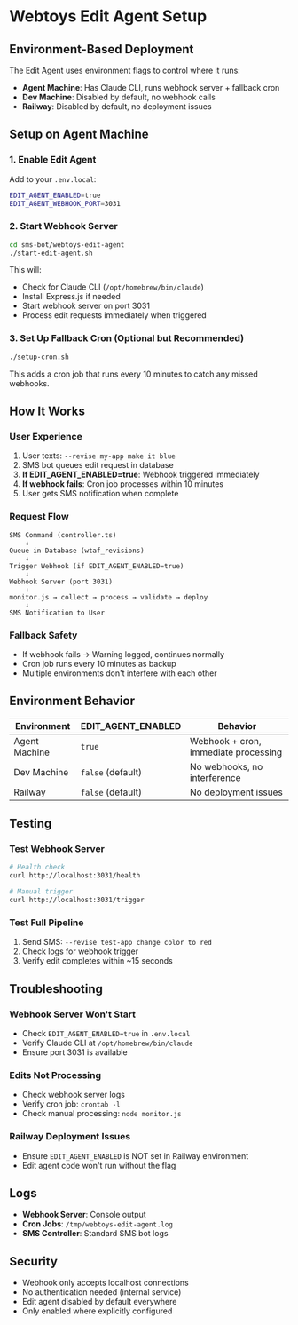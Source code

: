 # Webtoys Edit Agent Setup

## Environment-Based Deployment

The Edit Agent uses environment flags to control where it runs:

- **Agent Machine**: Has Claude CLI, runs webhook server + fallback cron
- **Dev Machine**: Disabled by default, no webhook calls
- **Railway**: Disabled by default, no deployment issues

## Setup on Agent Machine

### 1. Enable Edit Agent

Add to your `.env.local`:
```bash
EDIT_AGENT_ENABLED=true
EDIT_AGENT_WEBHOOK_PORT=3031
```

### 2. Start Webhook Server

```bash
cd sms-bot/webtoys-edit-agent
./start-edit-agent.sh
```

This will:
- Check for Claude CLI (`/opt/homebrew/bin/claude`)
- Install Express.js if needed
- Start webhook server on port 3031
- Process edit requests immediately when triggered

### 3. Set Up Fallback Cron (Optional but Recommended)

```bash
./setup-cron.sh
```

This adds a cron job that runs every 10 minutes to catch any missed webhooks.

## How It Works

### User Experience
1. User texts: `--revise my-app make it blue`
2. SMS bot queues edit request in database
3. **If EDIT_AGENT_ENABLED=true**: Webhook triggered immediately
4. **If webhook fails**: Cron job processes within 10 minutes
5. User gets SMS notification when complete

### Request Flow
```
SMS Command (controller.ts)
    ↓
Queue in Database (wtaf_revisions)
    ↓
Trigger Webhook (if EDIT_AGENT_ENABLED=true)
    ↓
Webhook Server (port 3031)
    ↓
monitor.js → collect → process → validate → deploy
    ↓
SMS Notification to User
```

### Fallback Safety
- If webhook fails → Warning logged, continues normally
- Cron job runs every 10 minutes as backup
- Multiple environments don't interfere with each other

## Environment Behavior

| Environment | EDIT_AGENT_ENABLED | Behavior |
|-------------|-------------------|----------|
| Agent Machine | `true` | Webhook + cron, immediate processing |
| Dev Machine | `false` (default) | No webhooks, no interference |
| Railway | `false` (default) | No deployment issues |

## Testing

### Test Webhook Server
```bash
# Health check
curl http://localhost:3031/health

# Manual trigger
curl http://localhost:3031/trigger
```

### Test Full Pipeline
1. Send SMS: `--revise test-app change color to red`
2. Check logs for webhook trigger
3. Verify edit completes within ~15 seconds

## Troubleshooting

### Webhook Server Won't Start
- Check `EDIT_AGENT_ENABLED=true` in `.env.local`
- Verify Claude CLI at `/opt/homebrew/bin/claude`
- Ensure port 3031 is available

### Edits Not Processing
- Check webhook server logs
- Verify cron job: `crontab -l`
- Check manual processing: `node monitor.js`

### Railway Deployment Issues
- Ensure `EDIT_AGENT_ENABLED` is NOT set in Railway environment
- Edit agent code won't run without the flag

## Logs

- **Webhook Server**: Console output
- **Cron Jobs**: `/tmp/webtoys-edit-agent.log`
- **SMS Controller**: Standard SMS bot logs

## Security

- Webhook only accepts localhost connections
- No authentication needed (internal service)
- Edit agent disabled by default everywhere
- Only enabled where explicitly configured